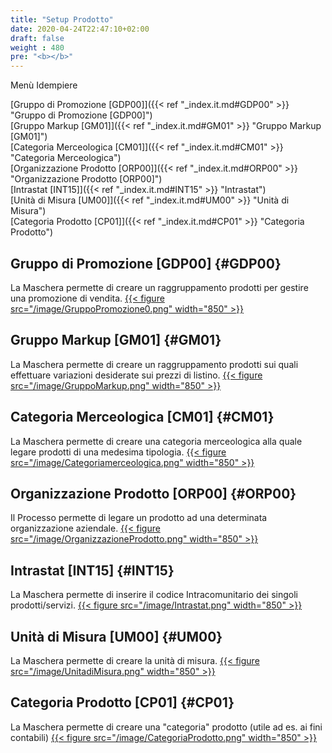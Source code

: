 ```yaml
---
title: "Setup Prodotto"
date: 2020-04-24T22:47:10+02:00
draft: false
weight : 480
pre: "<b></b>"
---
```


Menù Idempiere

[Gruppo di Promozione [GDP00]]({{< ref "_index.it.md#GDP00" >}} "Gruppo di Promozione [GDP00]") <br>
[Gruppo Markup [GM01]]({{< ref "_index.it.md#GM01" >}} "Gruppo Markup [GM01]") <br>
[Categoria Merceologica [CM01]]({{< ref "_index.it.md#CM01" >}} "Categoria Merceologica") <br>
[Organizzazione Prodotto [ORP00]]({{< ref "_index.it.md#ORP00" >}} "Organizzazione Prodotto [ORP00]") <br>
[Intrastat [INT15]]({{< ref "_index.it.md#INT15" >}} "Intrastat") <br>
[Unità di Misura [UM00]]({{< ref "_index.it.md#UM00" >}} "Unità di Misura") <br>
[Categoria Prodotto [CP01]]({{< ref "_index.it.md#CP01" >}} "Categoria Prodotto") <br>

## Gruppo di Promozione [GDP00] {#GDP00}
La Maschera permette di creare un raggruppamento prodotti per gestire una promozione di vendita.
[{{< figure src="/image/GruppoPromozione0.png"  width="850"  >}}](/image/GruppoPromozione0.png)

## Gruppo Markup [GM01] {#GM01}
La Maschera permette di creare un raggruppamento prodotti sui quali effettuare variazioni desiderate sui prezzi di listino.
[{{< figure src="/image/GruppoMarkup.png"  width="850"  >}}](/image/GruppoMarkup.png)

## Categoria Merceologica [CM01] {#CM01}
La Maschera permette di creare una categoria merceologica alla quale legare prodotti di una medesima tipologia.
[{{< figure src="/image/Categoriamerceologica.png"  width="850"  >}}](/image/Categoriamerceologica.png)

## Organizzazione Prodotto [ORP00] {#ORP00}
Il Processo permette di legare un prodotto ad una determinata organizzazione aziendale.
[{{< figure src="/image/OrganizzazioneProdotto.png"  width="850"  >}}](/image/OrganizzazioneProdotto.png)

## Intrastat [INT15] {#INT15}
La Maschera permette di inserire il codice Intracomunitario dei singoli prodotti/servizi.
[{{< figure src="/image/Intrastat.png"  width="850"  >}}](/imageIntrastat.png)

## Unità di Misura [UM00] {#UM00}
La Maschera permette di creare la unità di misura.
[{{< figure src="/image/UnitadiMisura.png"  width="850"  >}}](/image/UnitadiMisura.png)

## Categoria Prodotto [CP01] {#CP01}
La Maschera permette di creare una "categoria" prodotto (utile ad es. ai fini contabili) 
[{{< figure src="/image/CategoriaProdotto.png"  width="850"  >}}](/image/CategoriaProdotto.png)

